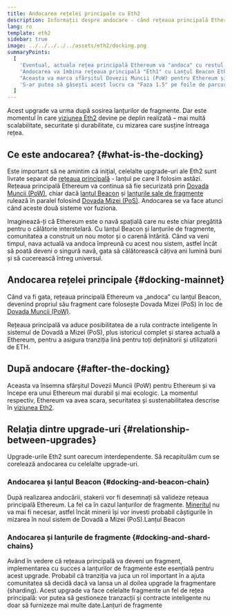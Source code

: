 ```yaml
---
title: Andocarea rețelei principale cu Eth2
description: Informații despre andocare - când rețeaua principală Ethereum se va alătura sistemului Dovada Mizei (PoS) coordonat de lanțul Beacon.
lang: ro
template: eth2
sidebar: true
image: ../../../../../assets/eth2/docking.png
summaryPoints:
  [
    'Eventual, actuala rețea principală Ethereum va "andoca" cu restul de upgrade Eth2.',
    'Andocarea va îmbina rețeaua principală "Eth1" cu Lanțul Beacon Eth2 și cu sistemul de fragmente.',
    "Aceasta va marca sfârșitul Dovezii Muncii (PoW) pentru Ethereum și tranziția completă la Dovada Mizei (PoS).",
    'S-ar putea să găsești acest lucru ca "Faza 1.5" pe foile de parcurs tehnice.',
  ]
---
```


<UpgradeStatus date="~2021/22">
    Acest upgrade va urma după sosirea lanțurilor de fragmente. Dar este momentul în care <a href="/eth2/vision/">viziunea Eth2</a> devine pe deplin realizată – mai multă scalabilitate, securitate și durabilitate, cu mizarea care susține întreaga rețea.
</UpgradeStatus>

## Ce este andocarea? {#what-is-the-docking}

Este important să ne amintim că inițial, celelalte upgrade-uri ale Eth2 sunt livrate separat de [rețeaua principală](/glossary/#mainnet) - lanțul pe care îl folosim astăzi. Rețeaua principală Ethereum va continua să fie securizată prin [Dovada Muncii (PoW)](/developers/docs/consensus-mechanisms/pow/), chiar dacă [lanțul Beacon](/eth2/beacon-chain/) și [lanțurile sale de fragmente](/eth2/shard-chains/) rulează în paralel folosind [Dovada Mizei (PoS)](/developers/docs/consensus-mechanisms/pos/). Andocarea se va face atunci când aceste două sisteme vor fuziona.

Imaginează-ți că Ethereum este o navă spațială care nu este chiar pregătită pentru o călătorie interstelară. Cu lanțul Beacon și lanțurile de fragmente, comunitatea a construit un nou motor și o carenă întărită. Când va veni timpul, nava actuală va andoca împreună cu acest nou sistem, astfel încât să poată deveni o singură navă, gata să călătorească câțiva ani lumină buni și să cucerească întreg universul.

## Andocarea rețelei principale {#docking-mainnet}

Când va fi gata, rețeaua principală Ethereum va „andoca” cu lanțul Beacon, devenind propriul său fragment care folosește Dovada Mizei (PoS) în loc de [Dovada Muncii (PoW)](/developers/docs/consensus-mechanisms/pow/).

Rețeaua principală va aduce posibilitatea de a rula contracte inteligente în sistemul de Dovadă a Mizei (PoS), plus istoricul complet și starea actuală a Ethereum, pentru a asigura tranziția lină pentru toți deținătorii și utilizatorii de ETH.

<!-- ### Improving mainnet

Before mainnet docks with the new eth2 system, it’s probably worthwhile sorting some of the issues that are in flight – often referred to as Ethereum1.x.

These include Improvements for

- **End users**: like [EIP-1559](https://eips.ethereum.org/EIPS/eip-1559) which changes the way users bid for blockspace. In other words, making transaction fees more efficient for end users.
- **Client runners**: making running clients more sustainable by capping disk space requirements.
- **Developers**: upgrading the EVM to be more flexible.

Plus many more.

[More on Ethereum1.x](/en/learn/#eth-1x)

These improvements all have a place in Eth2 so it’s likely that their progress may affect the timing of the docking. -->

## După andocare {#after-the-docking}

Aceasta va însemna sfârșitul Dovezii Muncii (PoW) pentru Ethereum și va începe era unui Ethereum mai durabil și mai ecologic. La momentul respectiv, Ethereum va avea scara, securitatea și sustenabilitatea descrise în [viziunea Eth2](/eth2/vision/).

## Relația dintre upgrade-uri {#relationship-between-upgrades}

Upgrade-urile Eth2 sunt oarecum interdependente. Să recapitulăm cum se corelează andocarea cu celelalte upgrade-uri.

### Andocarea și lanțul Beacon {#docking-and-beacon-chain}

După realizarea andocării, stakerii vor fi desemnați să valideze rețeaua principală Ethereum. La fel ca în cazul lanțurilor de fragmente. [Mineritul](/developers/docs/consensus-mechanisms/pow/mining/) nu va mai fi necesar, astfel încât minerii își vor investi probabil câștigurile în mizarea în noul sistem de Dovadă a Mizei (PoS).<ButtonLink to="/eth2/beacon-chain/">Lanțul Beacon</ButtonLink>

### Andocarea și lanțurile de fragmente {#docking-and-shard-chains}

Având în vedere că rețeaua principală va deveni un fragment, implementarea cu succes a lanțurilor de fragmente este esențială pentru acest upgrade. Probabil că tranziția va juca un rol important în a ajuta comunitatea să decidă dacă va lansa un al doilea upgrade la fragmentare (sharding). Acest upgrade va face celelalte fragmente un fel de rețea principală: vor putea să gestioneze tranzacții și contracte inteligente nu doar să furnizeze mai multe date.<ButtonLink to="/eth2/shard-chains/">Lanțuri de fragmente</ButtonLink>
